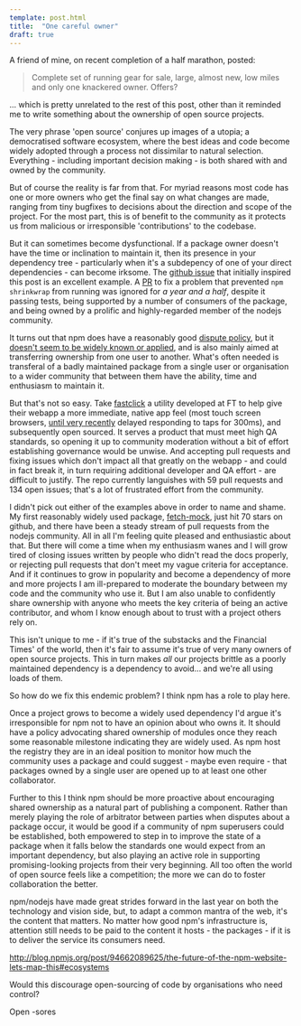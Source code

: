 ```yaml
---
template: post.html
title:  "One careful owner"
draft: true
---
```


A friend of mine, on recent completion of a half marathon, posted:

> Complete set of running gear for sale, large, almost new, low miles and only one knackered owner. Offers?

... which is pretty unrelated to the rest of this post, other than it reminded me to write something about the ownership of open source projects.

The very phrase 'open source' conjures up images of a utopia; a democratised software ecosystem, where the best ideas and code become widely adopted through a process not dissimilar to natural selection. Everything - including important decision making - is both shared with and owned by the community.

But of course the reality is far from that. For myriad reasons most code has one or more owners who get the final say on what changes are made, ranging from tiny bugfixes to decisions about the direction and scope of the project. For the most part, this is of benefit to the community as it protects us from malicious or irresponsible 'contributions' to the codebase.

But it can sometimes become dysfunctional. If a package owner doesn't have the time or inclination to maintain it, then its presence in your dependency tree - particularly when it's a subdepency of one of your direct dependencies - can become irksome. The [github issue](https://github.com/eugeneware/debowerify/issues/29) that initially inspired this post is an excellent example. A [PR](https://github.com/substack/node-falafel/pull/24) to fix a problem that prevented `npm shrinkwrap` from running was ignored for *a year and a half*, despite it passing tests, being supported by a number of consumers of the package, and being owned by a prolific and highly-regarded member of the nodejs community. 

It turns out that npm does have a reasonably good [dispute policy](https://www.npmjs.com/policies/disputes), but it [doesn't seem to be widely known or applied](https://github.com/npm/policies/issues/41), and is also mainly aimed at transferring ownership from one user to another. What's often needed is transferal of a badly maintained package from a single user or organisation to a wider community that between them have the ability, time and enthusiasm to maintain it.

But that's not so easy. Take [fastclick](https://github.com/ftlabs/fastclick) a utility developed at FT to help give their webapp a more immediate, native app feel (most touch screen browsers, [until very recently](https://developer.apple.com/library/mac/releasenotes/General/WhatsNewInSafari/Articles/Safari_9_1.html) delayed responding to taps for 300ms), and subsequently open sourced. It serves a product that must meet high QA standards, so opening it up to community moderation without a bit of effort establishing governance would be unwise. And accepting pull requests and fixing issues which don't impact all that greatly on the webapp - and could in fact break it, in turn requiring additional developer and QA effort - are difficult to justify. The repo currently languishes with 59 pull requests and 134 open issues; that's a lot of frustrated effort from the community.

I didn't pick out either of the examples above in order to name and shame. My first reasonably widely used package, [fetch-mock](https://www.npmjs.com/package/fetch-mock), just hit 70 stars on github, and there have been a steady stream of pull requests from the nodejs community. All in all I'm feeling quite pleased and enthusiastic about that. But there will come a time when my enthusiasm wanes and I will grow tired of closing issues written by people who didn't read the docs properly, or rejecting pull requests that don't meet my vague criteria for acceptance. And if it continues to grow in popularity and become a dependency of more and more projects I am ill-prepared to moderate the boundary between my code and the community who use it. But I am also unable to confidently share ownership with anyone who meets the key criteria of being an active contributor, and whom I know enough about to trust with a project others rely on.

This isn't unique to me - if it's true of the substacks and the Financial Times' of the world, then it's fair to assume it's true of very many owners of open source projects. This in turn makes *all* our projects brittle as a poorly maintained dependency is a dependency to avoid... and we're all using loads of them.

So how do we fix this endemic problem? I think npm has a role to play here.

Once a project grows to become a widely used dependency I'd argue it's irresponsible for npm not to have an opinion about who owns it. It should have a policy advocating shared ownership of modules once they reach some reasonable milestone indicating they are widely used. As npm host the registry they are in an ideal position to monitor how much the community uses a package and could suggest - maybe even require - that packages owned by a single user are opened up to at least one other collaborator.

Further to this I think npm should be more proactive about encouraging shared ownership as a natural part of publishing a component. Rather than merely playing the role of arbitrator between parties when disputes about a package occur, it would be good if a community of npm superusers could be established, both empowered to step in to improve the state of a package when it falls below the standards one would expect from an important dependency, but also playing an active role in supporting promising-looking projects from their very beginning. All too often the world of open source feels like a competition; the more we can do to foster collaboration the better.

npm/nodejs have made great strides forward in the last year on both the technology and vision side, but, to adapt a common mantra of the web, it's the content that matters. No matter how good npm's infrastructure is, attention still needs to be paid to the content it hosts - the packages - if it is to deliver the service its consumers need.

http://blog.npmjs.org/post/94662089625/the-future-of-the-npm-website-lets-map-this#ecosystems

Would this discourage open-sourcing of code by organisations who need control?


Open -sores